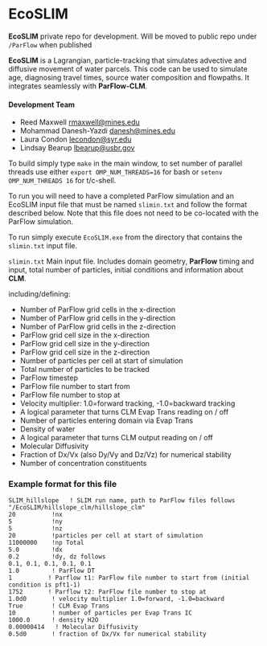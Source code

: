 EcoSLIM
=======

**EcoSLIM** private repo for development.  Will be moved to public repo under `/ParFlow` when published

**EcoSLIM** is a Lagrangian, particle-tracking that simulates advective and diffusive movement of water parcels.  This code can be used to simulate age, diagnosing travel times, source water composition and flowpaths.  It integrates seamlessly with **ParFlow-CLM**.

#### Development Team
+ Reed Maxwell <rmaxwell@mines.edu>
+ Mohammad Danesh-Yazdi <danesh@mines.edu>
+ Laura Condon <lecondon@syr.edu>
+ Lindsay Bearup <lbearup@usbr.gov>

To build simply type `make` in the main window, to set number of parallel threads use either
`export OMP_NUM_THREADS=16` for bash or
`setenv OMP_NUM_THREADS 16` for t/c-shell.

To run you will need to have a completed ParFlow simulation and an
EcoSLIM input file that must be named `slimin.txt` and follow the
format described below. Note that this file does not need to be co-located
with the ParFlow simulation.  

To run simply execute `EcoSLIM.exe` from the directory that contains the
`slimin.txt` input file.

`slimin.txt`  Main input file. Includes domain geometry, **ParFlow** timing and input, total number of particles,   initial conditions and information about **CLM**.

including/defining:
* Number of ParFlow grid cells in the x-direction
* Number of ParFlow grid cells in the y-direction
* Number of ParFlow grid cells in the z-direction
* ParFlow grid cell size in the x-direction
* ParFlow grid cell size in the y-direction
* ParFlow grid cell size in the z-direction
* Number of particles per cell at start of simulation
* Total number of particles to be tracked
* ParFlow timestep
* ParFlow file number to start from
* ParFlow file number to stop at
* Velocity multiplier: 1.0=forward tracking, -1.0=backward tracking
* A logical parameter that turns CLM Evap Trans reading on / off
* Number of particles entering domain via Evap Trans
* Density of water  
* A logical parameter that turns CLM output reading on / off
* Molecular Diffusivity
* Fraction of Dx/Vx (also Dy/Vy and Dz/Vz) for numerical stability
* Number of concentration constituents

### Example format for this file

```
SLIM_hillslope   ! SLIM run name, path to ParFlow files follows
"/EcoSLIM/hillslope_clm/hillslope_clm"
20          !nx
5           !ny
5           !nz
20          !particles per cell at start of simulation
11000000    !np Total
5.0         !dx
0.2         !dy, dz follows
0.1, 0.1, 0.1, 0.1, 0.1
1.0         ! ParFlow DT
1          ! Parflow t1: ParFlow file number to start from (initial condition is pft1-1)
1752       ! Parflow t2: ParFlow file number to stop at
1.0d0       ! velocity multiplier 1.0=forward, -1.0=backward
True        ! CLM Evap Trans
10          ! number of particles per Evap Trans IC
1000.0      ! density H2O
0.00000414   ! Molecular Diffusivity
0.5d0       ! fraction of Dx/Vx for numerical stability
```
